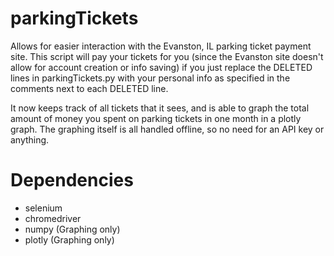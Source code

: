 # parkingTickets

Allows for easier interaction with the Evanston, IL parking ticket payment site. This script will pay your tickets for you (since the Evanston site doesn't allow for account creation or info saving) if you just replace the DELETED lines in parkingTickets.py with your personal info as specified in the comments next to each DELETED line. 

It now keeps track of all tickets that it sees, and is able to graph the total amount of money you spent on parking tickets in one month in a plotly graph. The graphing itself is all handled offline, so no need for an API key or anything.

# Dependencies
* selenium
* chromedriver
* numpy (Graphing only)
* plotly (Graphing only)
